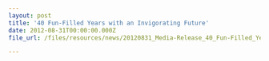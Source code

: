 ```yaml
---
layout: post
title: '40 Fun-Filled Years with an Invigorating Future'
date: 2012-08-31T00:00:00.000Z
file_url: /files/resources/news/20120831_Media-Release_40_Fun-Filled_Years_with_an_Invigorating_Future.pdf

---
```


